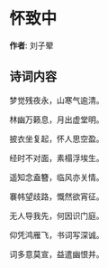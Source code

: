 # 怀致中

**作者**: 刘子翚

## 诗词内容

梦觉残夜永，山寒气逾清。

林幽万籁息，月出虚堂明。

披衣坐复起，怀人思空盈。

经时不对面，素榻浮埃生。

遥知念盍簪，临风亦关情。

褰帏望歧路，慨然欲宵征。

无人导我先，何因识门庭。

仰凭鸿雁飞，书词写深诚。

词多意莫宣，益遣幽恨并。

